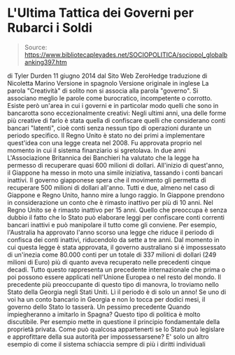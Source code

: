 # L'Ultima Tattica dei Governi per Rubarci i Soldi

> Source: https://www.bibliotecapleyades.net/SOCIOPOLITICA/sociopol_globalbanking397.htm

di
Tyler Durden
11 giugno 2014
dal Sito Web
ZeroHedge
traduzione di
Nicoletta Marino
Versione in spagnolo
Versione originale in inglese
La
parola "Creatività" di solito non si associa alla parola "governo". Si
associano meglio le parole come burocratico, incompetente o
corrotto.
Esiste però un'area in cui i governi e in particolar modo quelli che sono in
bancarotta sono eccezionalmente creativi:
Negli ultimi anni, una delle forme più creative di farlo è stata quella di
confiscare quelli che considerano conti bancari "latenti", cioè conti senza
nessun tipo di operazioni durante un periodo specifico.
Il
Regno Unito è stato no dei primi a implementare quest'idea con una legge
creata nel 2008.
Fu
approvata proprio nel momento in cui il sistema finanziario si sgretolava.
In due anni L'Associazione Britannica dei Banchieri ha valutato che
la legge ha permesso di recuperare quasi 600 milioni di dollari.
All'inizio di quest'anno, il Giappone ha messo in moto una simile
iniziativa, tassando i conti bancari inattivi. Il governo giapponese spera
che il movimento gli permetta di recuperare 500 milioni di dollari all'anno.
Tutti e due, almeno nel caso di Giappone e Regno Unito, hanno mire a lungo
raggio.
In
Giappone prendono in considerazione un conto che è rimasto inattivo per più
di 10 anni. Nel Regno Unito se è rimasto inattivo per 15 anni.
Quello che preoccupa è senza dubbio il fatto che lo Stato può elaborare
leggi per confiscare conti correnti bancari inattivi e può manipolare il
tutto come gli conviene.
Per
esempio, l'Australia ha approvato l'anno scorso una legge che riduce il
periodo di confisca dei conti inattivi, riducendolo da sette a tre anni.
Dal
momento in cui questa legge è stata approvata, il governo australiano si è
impossessato di un'inezia come 80.000 conti per un totale di 337 milioni di
dollari (249 milioni di Euro)
più di quanto aveva recuperato nelle
precedenti cinque decadi.
Tutto questo rappresenta un precedente internazionale che prima o poi
possono essere applicati nell'Unione Europea o nel resto del mondo.
Il
precedente più preoccupante di questo tipo di manovra, lo troviamo nello
Stato della Georgia negli Stati Uniti. Lì il periodo è di solo un anno! Se
uno di voi ha un conto bancario in Georgia e non lo tocca per dodici mesi,
il governo dello Stato lo tasserà.
Un
pessimo precedente
Quando impiegheranno a imitarlo in Spagna? Questo tipo
di politica è molto discutibile. Per esempio mette in questione il principio
fondamentale della proprietà privata.
Come può qualcosa appartenerti se lo Stato può legislare e approfittare
della sua autorità per impossessarsene?
E'
solo un altro esempio di come il sistema schiaccia sempre di più i diritti
individuali
